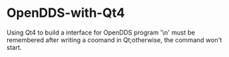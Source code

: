 # OpenDDS-with-Qt4
Using Qt4 to build a interface for OpenDDS program
'\n' must be remembered after writing a coomand in Qt;otherwise, the command won't start.
